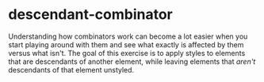 # descendant-combinator
Understanding how combinators work can become a lot easier when you start playing around with them and see what exactly is affected by them versus what isn't.  The goal of this exercise is to apply styles to elements that are descendants of another element, while leaving elements that *aren't* descendants of that element unstyled.
